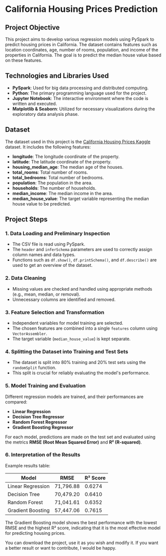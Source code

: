 # California Housing Prices Prediction

## Project Objective
This project aims to develop various regression models using PySpark to predict housing prices in California. The dataset contains features such as location coordinates, age, number of rooms, population, and income of the properties in California. The goal is to predict the median house value based on these features.

## Technologies and Libraries Used
- **PySpark**: Used for big data processing and distributed computing.
- **Python**: The primary programming language used for the project.
- **Jupyter Notebook**: The interactive environment where the code is written and executed.
- **Matplotlib & Seaborn**: Utilized for necessary visualizations during the exploratory data analysis phase.

## Dataset
The dataset used in this project is the [California Housing Prices Kaggle](https://www.kaggle.com/datasets/camnugent/california-housing-prices) dataset. It includes the following features:
- **longitude**: The longitude coordinate of the property.
- **latitude**: The latitude coordinate of the property.
- **housing_median_age**: The median age of the houses.
- **total_rooms**: Total number of rooms.
- **total_bedrooms**: Total number of bedrooms.
- **population**: The population in the area.
- **households**: The number of households.
- **median_income**: The median income in the area.
- **median_house_value**: The target variable representing the median house value to be predicted.

## Project Steps

### 1. Data Loading and Preliminary Inspection
- The CSV file is read using PySpark.
- The `header` and `inferSchema` parameters are used to correctly assign column names and data types.
- Functions such as `df.show()`, `df.printSchema()`, and `df.describe()` are used to get an overview of the dataset.

### 2. Data Cleaning
- Missing values are checked and handled using appropriate methods (e.g., mean, median, or removal).
- Unnecessary columns are identified and removed.

### 3. Feature Selection and Transformation
- Independent variables for model training are selected.
- The chosen features are combined into a single `features` column using `VectorAssembler`.
- The target variable (`median_house_value`) is kept separate.

### 4. Splitting the Dataset into Training and Test Sets
- The dataset is split into 80% training and 20% test sets using the `randomSplit` function.
- This split is crucial for reliably evaluating the model's performance.

### 5. Model Training and Evaluation
Different regression models are trained, and their performances are compared:
- **Linear Regression**
- **Decision Tree Regressor**
- **Random Forest Regressor**
- **Gradient Boosting Regressor**

For each model, predictions are made on the test set and evaluated using the metrics **RMSE (Root Mean Squared Error)** and **R² (R-squared)**.

### 6. Interpretation of the Results
Example results table:

| Model                | RMSE       | R² Score |
|----------------------|------------|----------|
| Linear Regression    | 71,796.88  | 0.6274   |
| Decision Tree        | 70,479.20  | 0.6410   |
| Random Forest        | 71,041.61  | 0.6352   |
| Gradient Boosting    | 57,447.06  | 0.7615   |

The Gradient Boosting model shows the best performance with the lowest RMSE and the highest R² score, indicating that it is the most effective model for predicting housing prices.

You can download the project, use it as you wish and modify it. If you want a better result or want to contribute, I would be happy.
